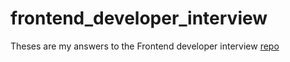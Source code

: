 # frontend_developer_interview
Theses are my answers to the Frontend developer interview [repo](https://github.com/akhuh213/frontend_developer_interview/edit/master/README.md)
